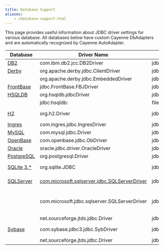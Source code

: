```yaml
---
title: Database Support
aliases:
    - /database-support.html
---
```


This page provides useful information about JDBC driver settings for various database. All databases below have custom Cayenne DbAdapters and are automatically recognized by Cayenne AutoAdapter.

Database                                 | Driver Name                            | Sample URL                                  | Notes         
-----------------------------------------|----------------------------------------|---------------------------------------------|---------------
[DB2](http://www.ibm.com/db2/)           | com.ibm.db2.jcc.DB2Driver              | jdbc:db2://127.0.0.1:50000/dbname           |               
[Derby](http://db.apache.org/derby/)     | org.apache.derby.jdbc.ClientDriver     | jdbc:derby://127.0.0.1/testdb               | client/server 
  	                                     | org.apache.derby.jdbc.EmbeddedDriver   | jdbc:derby:path-to-db-dir;create=true       | embedded      
[FrontBase](http://www.frontbase.com/)   | jdbc.FrontBase.FBJDriver 	          | jdbc:FrontBase://127.0.0.1/dbname           |
[HSQLDB](http://hsqldb.org/)             | org.hsqldb.jdbcDriver 	              | jdbc:hsqldb:hsql://127.0.0.1                | client/server 
  	  	                                 | jdbc:hsqldb:                           | file:/path-to-hsql-db-files                 | embedded 
[H2](www.h2database.com/)                | org.h2.Driver 	                      | jdbc:h2:mem:myTestMem;MVCC=TRUE             | embedded in-memory
[Ingres](http://www.ingres.com/products/ingres-database.php)| com.ingres.jdbc.IngresDriver | jdbc:ingres://127.0.0.1:II7/dbname |               
[MySQL](http://www.mysql.com/)           | com.mysql.jdbc.Driver                  | jdbc:mysql://127.0.0.1/dbname 	            |              
[OpenBase](www.openbase.com)             | com.openbase.jdbc.ObDriver             | jdbc:openbase://127.0.0.1/dbname 	        |              
[Oracle](http://www.oracle.com/)         | oracle.jdbc.driver.OracleDriver        | jdbc:oracle:thin:@//127.0.0.1:1521/dbname   |	           
[PostgreSQL](http://www.postgresql.org/) | org.postgresql.Driver                  | jdbc:postgresql://127.0.0.1:5432/dbname 	|               
[SQLite 3.*](http://www.sqlite.org/)     | org.sqlite.JDBC                        | jdbc:sqlite:path_to_dbfile 	                | driver from zentus.com
[SQLServer](http://www.microsoft.com/sqlserver)| [com.microsoft.sqlserver.jdbc.SQLServerDriver](http://msdn.microsoft.com/en-us/data/aa937724.aspx) | jdbc:sqlserver://127.0.0.1;databaseName=dbname 	| Microsoft Driver
  	                                     | com.microsoft.jdbc.sqlserver.SQLServerDriver | jdbc:microsoft:sqlserver://127.0.0.1;databaseName=dbname;SelectMethod=cursor | Microsoft Driver, SQL Server prior to 2005
  	                                     | net.sourceforge.jtds.jdbc.Driver       | jdbc:jtds:sqlserver://127.0.0.1:5000/dbname | [jTDS Driver](http://jtds.sourceforge.net/) 
[Sybase](http://www.sybase.com/)         | com.sybase.jdbc3.jdbc.SybDriver        | jdbc:sybase:Tds:127.0.0.1:5000/dbname       | Sybase driver  
  	                                     | net.sourceforge.jtds.jdbc.Driver 	  | jdbc:jtds:sybase://127.0.0.1:5000/dbname;useLOBs=false;TDS=4.2 | [jTDS Driver](http://jtds.sourceforge.net/)